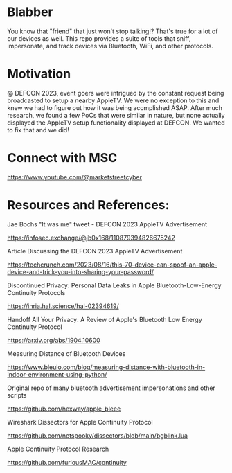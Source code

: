 # Blabber
You know that "friend" that just won't stop talking!? That's true for a lot of our devices as well. This repo provides a suite of tools that sniff, impersonate, and track devices via Bluetooth, WiFi, and other protocols. 

# Motivation
@ DEFCON 2023, event goers were intrigued by the constant request being broadcasted to setup a nearby AppleTV. We were no exception to this and knew we had to figure out how it was being accmplished ASAP. After much research, we found a few PoCs that were similar in nature, but none actually displayed the AppleTV setup functionality displayed at DEFCON. We wanted to fix that and we did!

# Connect with MSC
https://www.youtube.com/@marketstreetcyber


# Resources and References:
Jae Bochs "It was me" tweet - DEFCON 2023 AppleTV Advertisement

https://infosec.exchange/@jb0x168/110879394826675242

Article Discussing the DEFCON 2023 AppleTV Advertisement 

https://techcrunch.com/2023/08/16/this-70-device-can-spoof-an-apple-device-and-trick-you-into-sharing-your-password/

Discontinued Privacy: Personal Data Leaks in Apple Bluetooth-Low-Energy Continuity Protocols

https://inria.hal.science/hal-02394619/

Handoff All Your Privacy: A Review of Apple's Bluetooth Low Energy Continuity Protocol

https://arxiv.org/abs/1904.10600

Measuring Distance of Bluetooth Devices

https://www.bleuio.com/blog/measuring-distance-with-bluetooth-in-indoor-environment-using-python/

Original repo of many bluetooth advertisement impersonations and other scripts

https://github.com/hexway/apple_bleee

Wireshark Dissectors for Apple Continuity Protocol

https://github.com/netspooky/dissectors/blob/main/bgblink.lua

Apple Continuity Protocol Research

https://github.com/furiousMAC/continuity
